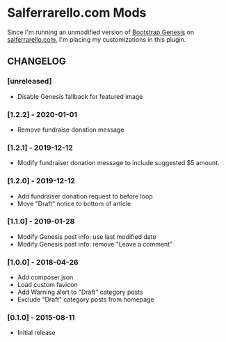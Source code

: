 Salferrarello.com Mods
======================

Since I'm running an unmodified version of
[Bootstrap Genesis](http://ironcodestudio.com/bootstrap-genesis-theme/)
on [salferrarello.com](salferrarello.com), I'm placing my customizations
in this plugin.

CHANGELOG
---------
### [unreleased]
- Disable Genesis fallback for featured image

### [1.2.2] - 2020-01-01
- Remove fundraise donation message

### [1.2.1] - 2019-12-12
- Modify fundraiser donation message to include suggested $5 amount.

### [1.2.0] - 2019-12-12
- Add fundraiser donation request to before loop
- Move "Draft" notice to bottom of article

### [1.1.0] - 2019-01-28
- Modify Genesis post info: use last modified date
- Modify Genesis post info: remove "Leave a comment"

### [1.0.0] - 2018-04-26
- Add composer.json
- Load custom favicon
- Add Warning alert to "Draft" category posts
- Exclude "Draft" category posts from homepage

### [0.1.0] - 2015-08-11
- Initial release
